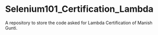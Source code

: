 # Selenium101_Certification_Lambda
A repository to store the code asked for Lambda Certification of Manish Gunti.
